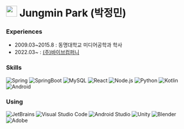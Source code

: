 <h1><img src="https://emojis.slackmojis.com/emojis/images/1531849430/4246/blob-sunglasses.gif?1531849430" width="30"/> Jungmin Park (박정민)</h1>

<h3>Experiences</h3>
<ul>
 <li> 2009.03~2015.8 : 동명대학교 미디어공학과 학사</li>
 <li> 2022.03~ : <a href="http://vaiv.kr/">(주)바이브컴퍼니</a></li>
</ul>

### Skills

![Spring](https://img.shields.io/badge/Spring-6DB33F?style=flat-square&logo=Spring&logoColor=white "Spring")
![SpringBoot](https://img.shields.io/badge/SpringBoot-6DB33F?style=flat-square&logo=SpringBoot&logoColor=white "SpringBoot")
![MySQL](https://img.shields.io/badge/MySQL-4479A1?style=flat-square&logo=MySQL&logoColor=white "MySQL")
![React](https://img.shields.io/badge/React-61DAFB?style=flat-square&logo=React&logoColor=white "React")
![Node.js](https://img.shields.io/badge/Node.js-339933?style=flat-square&logo=Node.js&logoColor=white "Node.js")
![Python](https://img.shields.io/badge/Python-3776AB?style=flat-square&logo=Python&logoColor=white "Python")
![Kotlin](https://img.shields.io/badge/Kotlin-0095D5?style=flat-square&logo=Kotlin&logoColor=white "Kotlin")
![Android](https://img.shields.io/badge/Android-3DDC84?style=flat-square&logo=Android&logoColor=white "Android")


### Using

![JetBrains](https://img.shields.io/badge/-JetBrains-000000?style=flat-square&logo=jetbrains&logoColor=white "JetBrains")
![Visual Studio Code](https://img.shields.io/badge/-Visual%20Studio%20Code-007ACC?style=flat-square&logo=visual-studio-code&logoColor=white "Visual Studio Code")
![Android Studio](https://img.shields.io/badge/-Android%20Studio-3DDC84?style=flat-square&logo=android-studio&logoColor=white "Android Studio")
![Unity](https://img.shields.io/badge/-Unity-000000?style=flat-square&logo=unity&logoColor=white "Unity")
![Blender](https://img.shields.io/badge/-Blender-F5792A?style=flat-square&logo=blender&logoColor=white "Blender")
![Adobe](https://img.shields.io/badge/-Adobe-FF0000?style=flat-square&logo=adobe&logoColor=white "Adobe")
